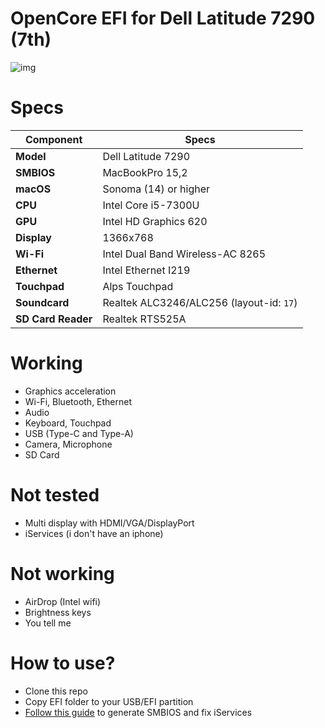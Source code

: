 # OpenCore EFI for Dell Latitude 7290 (7th)
![img](https://i.imgur.com/wiWFtLQ.png)

# Specs
| Component          | Specs                                    |
| ------------------ | ---------------------------------------- |
| **Model**          | Dell Latitude 7290                       |
| **SMBIOS**         | MacBookPro 15,2                          |
| **macOS**          | Sonoma (14) or higher                    |
| **CPU**            | Intel Core i5-7300U                      |
| **GPU**            | Intel HD Graphics 620                    |
| **Display**        | 1366x768                                 |
| **Wi-Fi**          | Intel Dual Band Wireless-AC 8265         |
| **Ethernet**       | Intel Ethernet I219                      |
| **Touchpad**       | Alps Touchpad                            |
| **Soundcard**      | Realtek ALC3246/ALC256 (layout-id: `17`) |
| **SD Card Reader** | Realtek RTS525A                          |

# Working
- Graphics acceleration
- Wi-Fi, Bluetooth, Ethernet
- Audio
- Keyboard, Touchpad
- USB (Type-C and Type-A)
- Camera, Microphone
- SD Card

# Not tested
- Multi display with HDMI/VGA/DisplayPort
- iServices (i don't have an iphone)

# Not working
- AirDrop (Intel wifi)
- Brightness keys
- You tell me

# How to use?
- Clone this repo
- Copy EFI folder to your USB/EFI partition
- [Follow this guide](https://dortania.github.io/OpenCore-Post-Install/universal/iservices.html) to generate SMBIOS and fix iServices
